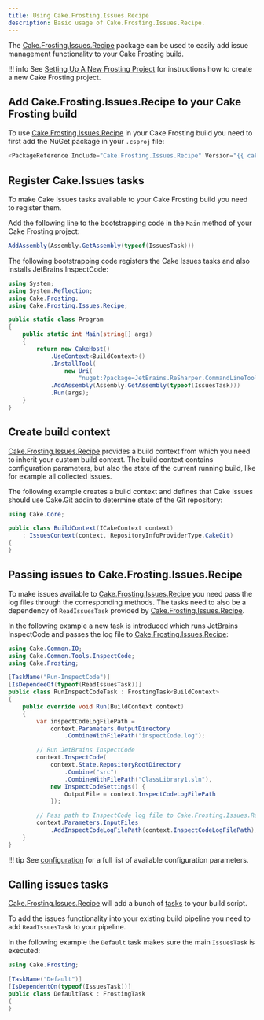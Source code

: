 ```yaml
---
title: Using Cake.Frosting.Issues.Recipe
description: Basic usage of Cake.Frosting.Issues.Recipe.
---
```


The [Cake.Frosting.Issues.Recipe] package can be used to easily add issue management functionality to your Cake Frosting build.

!!! info
    See [Setting Up A New Frosting Project] for instructions how to create a new Cake Frosting project.

[Setting Up A New Frosting Project]: https://cakebuild.net/docs/getting-started/setting-up-a-new-frosting-project{target="_blank"}

## Add Cake.Frosting.Issues.Recipe to your Cake Frosting build

To use [Cake.Frosting.Issues.Recipe] in your Cake Frosting build you need to first add the NuGet package in your `.csproj` file:

```csharp
<PackageReference Include="Cake.Frosting.Issues.Recipe" Version="{{ cake_issues_version }}" />
```

## Register Cake.Issues tasks

To make Cake Issues tasks available to your Cake Frosting build you need to register them.

Add the following line to the bootstrapping code in the `Main` method of your Cake Frosting project:

```csharp
AddAssembly(Assembly.GetAssembly(typeof(IssuesTask)))
```

The following bootstrapping code registers the Cake Issues tasks and also installs JetBrains InspectCode:

```csharp
using System;
using System.Reflection;
using Cake.Frosting;
using Cake.Frosting.Issues.Recipe;

public static class Program
{
    public static int Main(string[] args)
    {
        return new CakeHost()
            .UseContext<BuildContext>()
            .InstallTool(
                new Uri(
                    "nuget:?package=JetBrains.ReSharper.CommandLineTools&version={{ resharper_commandlinetool_version }}"))
            .AddAssembly(Assembly.GetAssembly(typeof(IssuesTask)))
            .Run(args);
    }
}
```

## Create build context

[Cake.Frosting.Issues.Recipe] provides a build context from which you need to inherit your custom build context.
The build context contains configuration parameters, but also the state of the current running build,
like for example all collected issues.

The following example creates a build context and defines that Cake Issues should use Cake.Git addin to determine
state of the Git repository:

```csharp
using Cake.Core;

public class BuildContext(ICakeContext context)
    : IssuesContext(context, RepositoryInfoProviderType.CakeGit)
{
}
```

## Passing issues to Cake.Frosting.Issues.Recipe

To make issues available to [Cake.Frosting.Issues.Recipe] you need pass the log files through the corresponding methods.
The tasks need to also be a dependency of `ReadIssuesTask` provided by [Cake.Frosting.Issues.Recipe].

In the following example a new task is introduced which runs JetBrains InspectCode and passes the log file to [Cake.Frosting.Issues.Recipe]:

```csharp
using Cake.Common.IO;
using Cake.Common.Tools.InspectCode;
using Cake.Frosting;

[TaskName("Run-InspectCode")]
[IsDependeeOf(typeof(ReadIssuesTask))]
public class RunInspectCodeTask : FrostingTask<BuildContext>
{
    public override void Run(BuildContext context)
    {
        var inspectCodeLogFilePath =
            context.Parameters.OutputDirectory
                .CombineWithFilePath("inspectCode.log");

        // Run JetBrains InspectCode
        context.InspectCode(
            context.State.RepositoryRootDirectory
                .Combine("src")
                .CombineWithFilePath("ClassLibrary1.sln"),
            new InspectCodeSettings() {
                OutputFile = context.InspectCodeLogFilePath
            });

        // Pass path to InspectCode log file to Cake.Frosting.Issues.Recipe
        context.Parameters.InputFiles
            .AddInspectCodeLogFilePath(context.InspectCodeLogFilePath);
    }
}
```

!!! tip
    See [configuration] for a full list of available configuration parameters.

## Calling issues tasks

[Cake.Frosting.Issues.Recipe] will add a bunch of [tasks] to your build script.

To add the issues functionality into your existing build pipeline you need to add
`ReadIssuesTask` to your pipeline.

 In the following example the `Default` task makes sure the main `IssuesTask` is executed:

```csharp
using Cake.Frosting;

[TaskName("Default")]
[IsDependentOn(typeof(IssuesTask))]
public class DefaultTask : FrostingTask
{
}
```

[Cake.Frosting.Issues.Recipe]: ../../recipe/index.md
[configuration]: ../../recipe/configuration.md
[tasks]: ../../recipe/tasks.md
